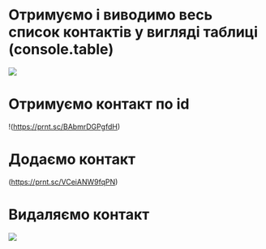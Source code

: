 # Отримуємо і виводимо весь список контактів у вигляді таблиці (console.table)

![](https://i.ibb.co/fFMqrn5/12.jpg)

# Отримуємо контакт по id

!(https://prnt.sc/BAbmrDGPgfdH)

# Додаємо контакт

(https://prnt.sc/VCeiANW9fqPN)

# Видаляємо контакт

![](https://prnt.sc/4GkL201F4trs)
